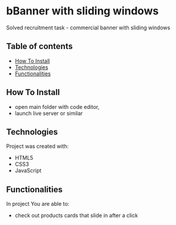 # bBanner with sliding windows
Solved recruitment task - commercial banner with sliding windows

## Table of contents
* [How To Install](#howtoinstall)
* [Technologies](#technologies)
* [Functionalities](#functionalities)

## How To Install
- open main folder with code editor,
- launch live server or similar

## Technologies
Project was created with:
* HTML5
* CSS3
* JavaScript

## Functionalities
In project You are able to:
* check out products cards that slide in after a click




